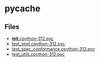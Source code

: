 # __pycache__

## Files

- [__init__.cpython-312.pyc](__init__.cpython-312.pyc)
- [test_impl.cpython-312.pyc](test_impl.cpython-312.pyc)
- [test_spec_conformance.cpython-312.pyc](test_spec_conformance.cpython-312.pyc)
- [test_utils.cpython-312.pyc](test_utils.cpython-312.pyc)
